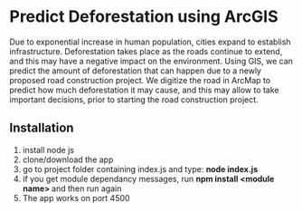 # Predict Deforestation using ArcGIS



Due to exponential increase in human population, cities expand to establish infrastructure. Deforestation takes place as the roads continue to extend, and this may have a negative impact on the environment. Using GIS, we can predict the amount of deforestation that can happen due to a newly proposed road construction project. We digitize the road in ArcMap to predict how much deforestation it may cause, and this may allow to take important decisions, prior to starting the road construction project. 


 

## Installation
1. install node js
2. clone/download the app
3. go to project folder containing index.js and type: <b> node index.js </b>
4. if you get module dependancy messages, run <b> npm install \<module name\> </b> and then run again
5. The app works on port 4500
 
